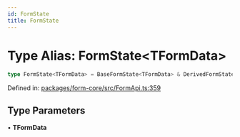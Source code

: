 ```yaml
---
id: FormState
title: FormState
---
```


# Type Alias: FormState\<TFormData\>

```ts
type FormState<TFormData> = BaseFormState<TFormData> & DerivedFormState<TFormData>;
```

Defined in: [packages/form-core/src/FormApi.ts:359](https://github.com/TanStack/form/blob/main/packages/form-core/src/FormApi.ts#L359)

## Type Parameters

• **TFormData**
